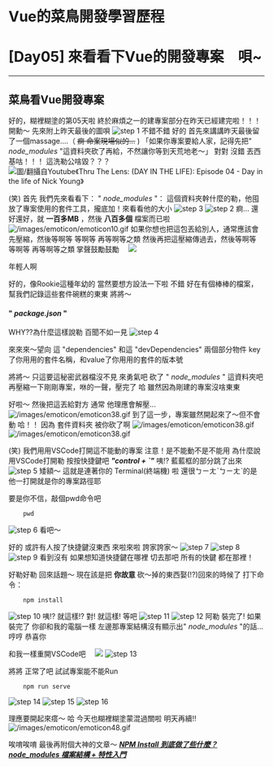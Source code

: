 # Vue的菜鳥開發學習歷程
# [Day05] 來看看下Vue的開發專案&emsp;唄~
---
## 菜鳥看Vue開發專案

好的，糊裡糊塗的第05天啦
終於麻煩之一的建專案部分在昨天已經建完啦！！！開勳～
先來附上昨天最後的圖唄
![step 1](https://torotu.github.io/ITKeepSharing200806/img/day5/step_1.jpg)
不錯不錯
好的
首先來講講昨天最後留了一個massage....（ ~~痾 命案現場似的...~~ )
「如果你專案要給人家，記得先把" *node_modules* "這資料夾砍了再給，不然讓你等到天荒地老～」
對對 沒錯
丟西基咕！！！
這洗勒公啥毀？？？
![圖/翻攝自Youtube《Thru The Lens: (DAY IN THE LIFE): Episode 04 - Day in the life of Nick Young》](https://onepage.nownews.com/sites/default/files/styles/crop_thematic_content_img/public/2020-05/02_6.jpg?h=bd907a81&itok=3bFxrfhe)

(笑) 首先
我們先來看看下：
" *node_modules* "： 這個資料夾幹什麼的勒，他囤放了專案使用的套件工具，攏底加！來看看他的大小
![step 3](https://torotu.github.io/ITKeepSharing200806/img/day5/step_3.jpg)
![step 2](https://torotu.github.io/ITKeepSharing200806/img/day5/step_2.jpg)
痾...
還好還好，就
**一百多MB** ，然後 **八百多個** 檔案而已啦![/images/emoticon/emoticon10.gif](/images/emoticon/emoticon10.gif)
如果你想也把這包丟給別人，通常應該會先壓縮，然後等啊等 等啊等 再等啊等之類
然後再把這壓縮傳過去，然後等啊等 等啊等 再等啊等之類
掌聲鼓勵鼓勵&emsp; ![](https://torotu.github.io/ITKeepSharing200806/img/hand.gif?v=3)

年輕人啊

好的，像Rookie這種年幼的
當然要想方設法一下啦
不錯
好在有個棒棒的檔案，幫我們記錄這些套件碗糕的東東
將將～
#### " ***package.json*** "

WHY??為什麼這樣說勒
百聞不如一見
![step 4](https://torotu.github.io/ITKeepSharing200806/img/day5/step_4.jpg)

來來來～望向 這 "dependencies" 和這 "devDependencies" 兩個部分物件
key了你用用的套件名稱，和value了你用用的套件的版本號

將將～
只這要這秘密武器檔沒不見
來勇氣吧 砍了 " *node_modules* " 這資料夾吧
再壓縮一下剛剛專案，咻的一聲，壓完了 哈
雖然因為剛建的專案沒啥東東

好啦～
然後把這丟給對方
通常 他理應會解壓...
![/images/emoticon/emoticon38.gif](/images/emoticon/emoticon38.gif)
到了這一步，專案雖然開起來了～但不會動 哈！！
因為 套件資料夾 被你砍了啊
![/images/emoticon/emoticon38.gif](/images/emoticon/emoticon38.gif)![/images/emoticon/emoticon38.gif](/images/emoticon/emoticon38.gif)

(笑)
我們用用VSCode打開這不能動的專案
注意！是不能動不是不能用
為什麼說用VSCode打開勒
按按快捷鍵吧
***"control + `"***
咦!?
藍藍框的部分跳了出來
![step 5](https://torotu.github.io/ITKeepSharing200806/img/day5/step_5.jpg)
矮額～ 這就是連著你的 Terminal(終端機) 啦
還很ㄅㄧㄤˋㄅㄧㄤˋ的是 他一打開就是你的專案路徑耶

要是你不信，敲個pwd命令吧
```
    pwd
```
![step 6](https://torotu.github.io/ITKeepSharing200806/img/day5/step_6.jpg)
看吧～

好的
或許有人按了快捷鍵沒東西
來啦來啦
誇家誇家～
![step 7](https://torotu.github.io/ITKeepSharing200806/img/day5/step_7.jpg)
![step 8](https://torotu.github.io/ITKeepSharing200806/img/day5/step_8.jpg)
![step 9](https://torotu.github.io/ITKeepSharing200806/img/day5/step_9.jpg)
看到沒有 如果想知道快捷鍵在哪裡
切去那吧
所有的快鍵 都在那裡！

好勒好勒
回來話題～
現在該是把 **你故意** 砍～掉的東西娶(!?)回來的時候了
打下命令：
```
    npm install
```
![step 10](https://torotu.github.io/ITKeepSharing200806/img/day5/step_10.jpg)
咦!? 就這樣!?
對! 就這樣!
等吧
![step 11](https://torotu.github.io/ITKeepSharing200806/img/day5/step_11.jpg)
![step 12](https://torotu.github.io/ITKeepSharing200806/img/day5/step_12.jpg)
阿勒 裝完了!
如果裝完了 你卻和我的電腦一樣
左邊那專案結構沒有顯示出" *node_modules* "的話...
哼哼 恭喜你

和我一樣重開VSCode吧&emsp; ![](https://torotu.github.io/ITKeepSharing200806/img/hand.gif?v=3)
![step 13](https://torotu.github.io/ITKeepSharing200806/img/day5/step_13.jpg)

將將
正常了吧
試試專案能不能Run
```
    npm run serve
```
![step 14](https://torotu.github.io/ITKeepSharing200806/img/day5/step_14.jpg)
![step 15](https://torotu.github.io/ITKeepSharing200806/img/day5/step_15.jpg)
![step 16](https://torotu.github.io/ITKeepSharing200806/img/day5/step_16.jpg)

理應要開起來瘩～
哈 今天也糊裡糊塗蒙混過關啦 明天再續!! ![/images/emoticon/emoticon48.gif](/images/emoticon/emoticon48.gif)

唉唷唉唷
最後再附個大神的文章～
***[NPM Install 到底做了些什麼？node_modules 檔案結構 + 特性入門](https://ithelp.ithome.com.tw/articles/10191783)***

